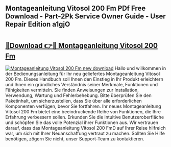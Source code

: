 ## Montageanleitung Vitosol 200 Fm PDf Free Download - Part-2Pk Service Owner Guide - User Repair Edition a1gjO

# <h2><a href="http://df7ifc.blite.top/?on=Montageanleitung+Vitosol+200+Fm">🔗Download 👉🔴 Montageanleitung Vitosol 200 Fm</a></h2>

[![Montageanleitung Vitosol 200 Fm new download](https://i.imgur.com/lujVjoI.png)](http://df7ifc.blite.top/?on=Montageanleitung+Vitosol+200+Fm)
Hallo und willkommen in der Bedienungsanleitung für Ihr neu geliefertes Montageanleitung Vitosol 200 Fm. Dieses Handbuch soll Ihnen den Einstieg in Ihr Produkt erleichtern und Ihnen ein gründliches Verständnis seiner Merkmale, Funktionen und Fähigkeiten vermitteln. Sie finden Anweisungen zur Installation, Verwendung, Wartung und Fehlerbehebung. Bitte überprüfen Sie den Paketinhalt, um sicherzustellen, dass Sie über alle erforderlichen Komponenten verfügen, bevor Sie fortfahren. Ihr neues Montageanleitung Vitosol 200 Fm bietet eine beeindruckende Reihe von Funktionen, die Ihre Erfahrung verbessern sollen. Erkunden Sie die intuitive Benutzeroberfläche und schöpfen Sie das volle Potenzial ihrer Funktionen aus. Wir vertrauen darauf, dass das Montageanleitung Vitosol 200 FmD auf Ihrer Reise hilfreich war, um sich mit Ihrer Neuanschaffung vertraut zu machen. Sollten Sie Hilfe benötigen, zögern Sie nicht, unser Support-Team zu kontaktieren.
